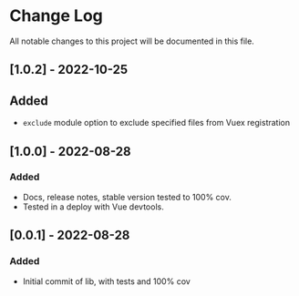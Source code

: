 # Change Log
All notable changes to this project will be documented in this file.

## [1.0.2] - 2022-10-25
## Added
- `exclude` module option to exclude specified files from Vuex registration

## [1.0.0] - 2022-08-28
### Added
- Docs, release notes, stable version tested to 100% cov.
- Tested in a deploy with Vue devtools. 

## [0.0.1] - 2022-08-28
### Added
- Initial commit of lib, with tests and 100% cov
